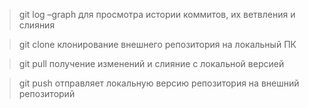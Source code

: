 >git log –graph
 для просмотра истории коммитов, их ветвления и слияния

>git clone 
клонирование внешнего репозитория на
локальный ПК

>git pull
получение изменений и слияние с локальной версией

>git push
отправляет локальную версию репозитория на внешний репозиторий
